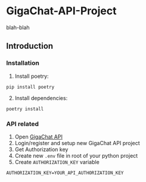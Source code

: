 # GigaChat-API-Project
blah-blah

## Introduction

### Installation

1. Install poetry:
```commandline
pip install poetry
```
2. Install dependencies:
```commandline
poetry install
```

### API related

1. Open [GigaChat API](https://developers.sber.ru/docs/ru/gigachat/api/overview)
2. Login/register and setup new GigaChat API project
3. Get Authorization key
4. Create new `.env` file in root of your python project
5. Create `AUTHORIZATION_KEY` variable
```
AUTHORIZATION_KEY=YOUR_API_AUTHORIZATION_KEY
```

